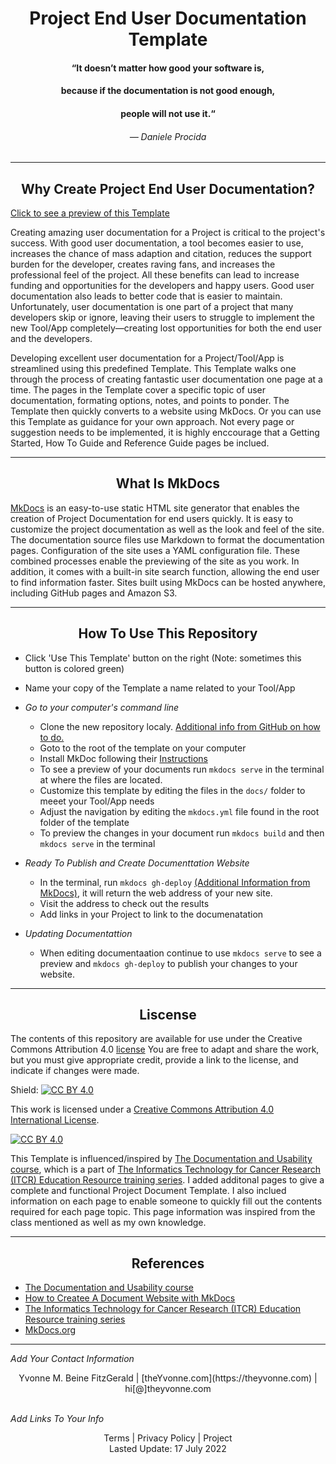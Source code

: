 
<h1 align="center">Project End User Documentation Template</h1>


<h4 align="center">“It doesn’t matter how good your software is,</h4>
<h4 align="center"> because if the documentation is not good enough,</h4>
<h4 align="center"> people will not use it.“</h4>
<h6 align="center">— Daniele Procida</h6>

---
<h2 align="center">Why Create Project End User Documentation?</h2>

[Click to see a preview of this Template](https://theyvonne.io/Project-End-User-Documentation-Template/)

Creating amazing user documentation for a Project is critical to the project's success.   With good user documentation, a tool becomes easier to use, increases the chance of mass adaption and citation, reduces the support burden for the developer, creates raving fans, and increases the professional feel of the project.  All these benefits can lead to increase funding and opportunities for the developers and happy users.  Good user documentation also leads to better code that is easier to maintain.  Unfortunately, user documentation is one part of a project that many developers skip or ignore, leaving their users to struggle to implement the new Tool/App completely—creating lost opportunities for both the end user and the developers.


Developing excellent user documentation for a Project/Tool/App is streamlined using this predefined Template.   This Template walks one through the process of creating fantastic user documentation one page at a time.  The pages in the Template cover a specific topic of user documentation, formating options, notes, and points to ponder.  The Template then quickly converts to a website using MkDocs.  Or you can use this Template as guidance for your own approach.  Not every page or suggestion needs to be implemented, it is highly enccourage that a Getting Started, How To Guide and Reference Guide pages be inclued.







---
<h2 align="center">What Is MkDocs</h2>

[MkDocs](https://www.mkdocs.org/) is an easy-to-use static HTML site generator that enables the creation of Project Documentation for end users quickly. It is easy to customize the project documentation as well as the look and feel of the site. The documentation source files use Markdown to format the documentation pages. Configuration of the site uses a YAML configuration file. These combined processes enable the previewing of the site as you work. In addition, it comes with a built-in site search function, allowing the end user to find information faster. Sites built using MkDocs can be hosted anywhere, including GitHub pages and Amazon S3.   





---

<h2 align="center">How To Use This Repository</h2>

- Click 'Use This Template' button on the right (Note: sometimes this button is colored green)
- Name your copy of the Template a name related to your Tool/App 



- _Go to your computer's command line_
   - Clone the new repository localy.  [Additional info from GitHub on how to do.](https://docs.github.com/en/github/creating-cloning-and-archiving-repositories/cloning-a-repository)
   - Goto to the root of the template on your computer
   - Install MkDoc following their [Instructions](https://www.mkdocs.org/#installation)
   - To see a preview of your documents run `mkdocs serve` in the terminal at where the files are located.
   - Customize this template by editing the files in the `docs/` folder to meeet your Tool/App needs
   - Adjust the navigation by editing the  `mkdocs.yml` file found in the root folder of the template
   - To preview the changes in your document run `mkdocs build` and then `mkdocs serve` in the terminal

 
- _Ready To Publish and Create Documenttation Website_
    -  In the terminal, run `mkdocs gh-deploy` [(Additional Information from MkDocs)](https://www.mkdocs.org/user-guide/deploying-your-docs/), it will return the web address of your new site.
    -  Visit the address to check out the results
    -  Add links in your Project to link to the documenatation

 
- _Updating Documentattion_
    - When editing documentaation continue to use `mkdocs serve` to see a preview and `mkdocs gh-deploy` to publish your changes to your website.
 
 
 ---
 
 <h2 align="center">Liscense</h2>
 
The contents of this repository are available for use under the Creative Commons Attribution 4.0 [license](LICENSE) You are free to adapt and share the work, but you must give appropriate credit, provide a link to the license, and indicate if changes were made.

Shield: [![CC BY 4.0][cc-by-shield]][cc-by]

This work is licensed under a
[Creative Commons Attribution 4.0 International License][cc-by].

[![CC BY 4.0][cc-by-image]][cc-by]

[cc-by]: http://creativecommons.org/licenses/by/4.0/
[cc-by-image]: https://i.creativecommons.org/l/by/4.0/88x31.png
[cc-by-shield]: https://img.shields.io/badge/License-CC%20BY%204.0-lightgrey.svg

This Template is influenced/inspired by [The Documentation and Usability course](https://jhudatascience.org/Documentation_and_Usability/), which is a part of [The Informatics Technology for Cancer Research (ITCR) Education Resource training series](https://www.itcrtraining.org/courses).  I added additonal pages to give a complete and functional Project Document Template.  I also inclued information on each page to enable someone to quickly fill out the contents required for each page topic.  This page information was inspired from the class mentioned as well as my own knowledge.   

---
<h2 align="center">References</h2>


- [The Documentation and Usability course](https://jhudatascience.org/Documentation_and_Usability/)
- [How to Createe A Document Website with MkDocs](https://medium.com/omics-diary/how-to-create-a-documentation-website-with-mkdocs-bb2b73d4dde7)  
- [The Informatics Technology for Cancer Research (ITCR) Education Resource training series](https://www.itcrtraining.org/courses)
- [MkDocs.org](https://www.mkdocs.org/)



 

---
_Add Your Contact Information_

<center>Yvonne M. Beine FitzGerald | [theYvonne.com](https://theyvonne.com) | hi[@]theyvonne.com </center> <br />   
  





_Add Links To Your Info_    
      
<center>Terms | Privacy Policy | Project </center>   
    

<center>Lasted Update: 17 July 2022 </center>

